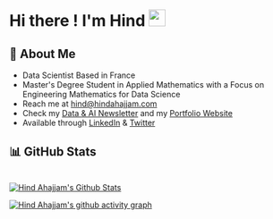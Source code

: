 
# Hi there ! I'm Hind <img src="https://raw.githubusercontent.com/MartinHeinz/MartinHeinz/master/wave.gif" width="30px">

## 📖 About Me

- Data Scientist Based in France
-  Master's Degree Student in Applied Mathematics with a Focus on Engineering Mathematics for Data Science
- Reach me at <a href = "mailto: hind@hindahajjam.com/"> hind@hindahajjam.com </a>
- Check my <a href = "https://hindahajjam.substack.com/"> Data & AI Newsletter</a> and my <a href = "https://www.hindahajjam.com"> Portfolio Website </a> 
- Available through <a href = "https://www.linkedin.com/in/hindahajjam/">LinkedIn</a> & <a href = "https://twitter.com/hindahajjam">Twitter</a>


 ## 📊 GitHub Stats

 <br/>
 <a href="http://hindahajjam.com/">
<img alt="Hind Ahajjam's Github Stats" src="https://github-readme-stats.vercel.app/api?username=hindahajjam&show_icons=true&count_private=true&theme=tokyonight&hide_border=true&bg_color=0D1117" /> </a>



[![Hind Ahajjam's github activity graph](https://github-readme-activity-graph.cyclic.app/graph?username=hindahajjam&theme=react-dark&hide_border=true)](https://github.com/hindahajjam/github-readme-activity-graph)




